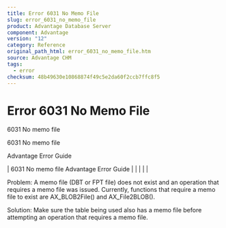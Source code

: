 ```yaml
---
title: Error 6031 No Memo File
slug: error_6031_no_memo_file
product: Advantage Database Server
component: Advantage
version: "12"
category: Reference
original_path_html: error_6031_no_memo_file.htm
source: Advantage CHM
tags:
  - error
checksum: 48b49630e10868874f49c5e2da60f2ccb7ffc8f5
---
```


# Error 6031 No Memo File

6031 No memo file

6031 No memo file

Advantage Error Guide

| 6031 No memo file  Advantage Error Guide |  |  |  |  |

Problem: A memo file (DBT or FPT file) does not exist and an operation that requires a memo file was issued. Currently, functions that require a memo file to exist are AX\_BLOB2File() and AX\_File2BLOB().

Solution: Make sure the table being used also has a memo file before attempting an operation that requires a memo file.
